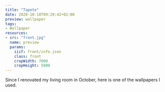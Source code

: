 ```yaml
---
title: "Tapete"
date: 2020-10-18T09:29:42+02:00
preview: wallpaper
tags:
- Wallpaper
resources:
- src: "front.jpg"
  name: preview
  params:
    iiif: front/info.json
    class: front
    cropWidth: 7000
    cropHeight: 5000
---
```

Since I renovated my living room in October, here is one of the wallpapers I used.
